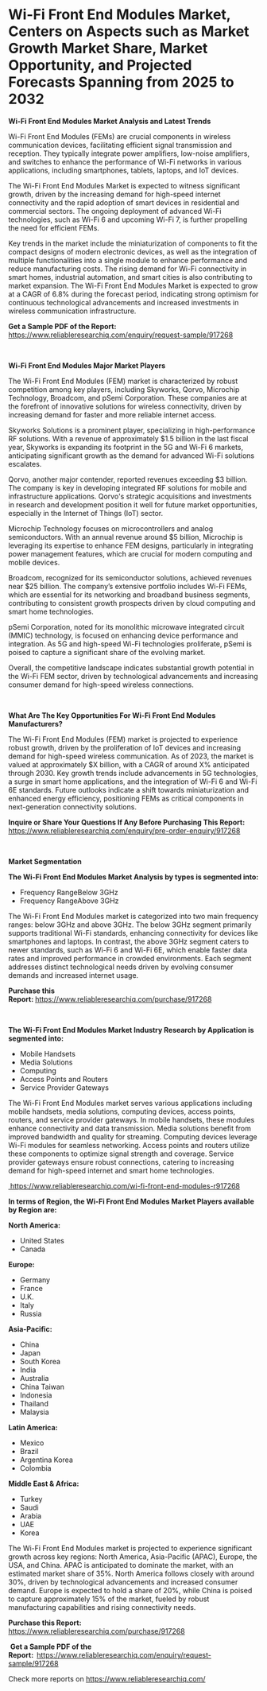 <p><h1>Wi-Fi Front End Modules Market, Centers on Aspects such as Market Growth Market Share, Market Opportunity, and Projected Forecasts Spanning from 2025 to 2032</h1></p><p><strong>Wi-Fi Front End Modules Market Analysis and Latest Trends</strong></p>
<p><p>Wi-Fi Front End Modules (FEMs) are crucial components in wireless communication devices, facilitating efficient signal transmission and reception. They typically integrate power amplifiers, low-noise amplifiers, and switches to enhance the performance of Wi-Fi networks in various applications, including smartphones, tablets, laptops, and IoT devices. </p><p>The Wi-Fi Front End Modules Market is expected to witness significant growth, driven by the increasing demand for high-speed internet connectivity and the rapid adoption of smart devices in residential and commercial sectors. The ongoing deployment of advanced Wi-Fi technologies, such as Wi-Fi 6 and upcoming Wi-Fi 7, is further propelling the need for efficient FEMs. </p><p>Key trends in the market include the miniaturization of components to fit the compact designs of modern electronic devices, as well as the integration of multiple functionalities into a single module to enhance performance and reduce manufacturing costs. The rising demand for Wi-Fi connectivity in smart homes, industrial automation, and smart cities is also contributing to market expansion. The Wi-Fi Front End Modules Market is expected to grow at a CAGR of 6.8% during the forecast period, indicating strong optimism for continuous technological advancements and increased investments in wireless communication infrastructure.</p></p>
<p><strong>Get a Sample PDF of the Report:&nbsp;</strong> <a href="https://www.reliableresearchiq.com/enquiry/request-sample/917268?utm_campaign=2739&utm_medium=2&utm_source=Github&utm_content=ia&utm_term=08042025&utm_id=wi-fi-front-end-modules">https://www.reliableresearchiq.com/enquiry/request-sample/917268</a></p>
<p>&nbsp;</p>
<p><strong>Wi-Fi Front End Modules Major Market Players</strong></p>
<p><p>The Wi-Fi Front End Modules (FEM) market is characterized by robust competition among key players, including Skyworks, Qorvo, Microchip Technology, Broadcom, and pSemi Corporation. These companies are at the forefront of innovative solutions for wireless connectivity, driven by increasing demand for faster and more reliable internet access.</p><p>Skyworks Solutions is a prominent player, specializing in high-performance RF solutions. With a revenue of approximately $1.5 billion in the last fiscal year, Skyworks is expanding its footprint in the 5G and Wi-Fi 6 markets, anticipating significant growth as the demand for advanced Wi-Fi solutions escalates.</p><p>Qorvo, another major contender, reported revenues exceeding $3 billion. The company is key in developing integrated RF solutions for mobile and infrastructure applications. Qorvo's strategic acquisitions and investments in research and development position it well for future market opportunities, especially in the Internet of Things (IoT) sector.</p><p>Microchip Technology focuses on microcontrollers and analog semiconductors. With an annual revenue around $5 billion, Microchip is leveraging its expertise to enhance FEM designs, particularly in integrating power management features, which are crucial for modern computing and mobile devices.</p><p>Broadcom, recognized for its semiconductor solutions, achieved revenues near $25 billion. The company’s extensive portfolio includes Wi-Fi FEMs, which are essential for its networking and broadband business segments, contributing to consistent growth prospects driven by cloud computing and smart home technologies.</p><p>pSemi Corporation, noted for its monolithic microwave integrated circuit (MMIC) technology, is focused on enhancing device performance and integration. As 5G and high-speed Wi-Fi technologies proliferate, pSemi is poised to capture a significant share of the evolving market.</p><p>Overall, the competitive landscape indicates substantial growth potential in the Wi-Fi FEM sector, driven by technological advancements and increasing consumer demand for high-speed wireless connections.</p></p>
<p>&nbsp;</p>
<p><strong>What Are The Key Opportunities For Wi-Fi Front End Modules Manufacturers?</strong></p>
<p><p>The Wi-Fi Front End Modules (FEM) market is projected to experience robust growth, driven by the proliferation of IoT devices and increasing demand for high-speed wireless communication. As of 2023, the market is valued at approximately $X billion, with a CAGR of around X% anticipated through 2030. Key growth trends include advancements in 5G technologies, a surge in smart home applications, and the integration of Wi-Fi 6 and Wi-Fi 6E standards. Future outlooks indicate a shift towards miniaturization and enhanced energy efficiency, positioning FEMs as critical components in next-generation connectivity solutions.</p></p>
<p><strong>Inquire or Share Your Questions If Any Before Purchasing This Report:</strong> <a href="https://www.reliableresearchiq.com/enquiry/pre-order-enquiry/917268?utm_campaign=2739&utm_medium=2&utm_source=Github&utm_content=ia&utm_term=08042025&utm_id=wi-fi-front-end-modules">https://www.reliableresearchiq.com/enquiry/pre-order-enquiry/917268</a></p>
<p>&nbsp;</p>
<p><strong>Market Segmentation</strong></p>
<p><strong>The Wi-Fi Front End Modules Market Analysis by types is segmented into:</strong></p>
<p><ul><li>Frequency RangeBelow 3GHz</li><li>Frequency RangeAbove 3GHz</li></ul></p>
<p><p>The Wi-Fi Front End Modules market is categorized into two main frequency ranges: below 3GHz and above 3GHz. The below 3GHz segment primarily supports traditional Wi-Fi standards, enhancing connectivity for devices like smartphones and laptops. In contrast, the above 3GHz segment caters to newer standards, such as Wi-Fi 6 and Wi-Fi 6E, which enable faster data rates and improved performance in crowded environments. Each segment addresses distinct technological needs driven by evolving consumer demands and increased internet usage.</p></p>
<p><strong>Purchase this Report:&nbsp;</strong><a href="https://www.reliableresearchiq.com/purchase/917268?utm_campaign=2739&utm_medium=2&utm_source=Github&utm_content=ia&utm_term=08042025&utm_id=wi-fi-front-end-modules">https://www.reliableresearchiq.com/purchase/917268</a></p>
<p>&nbsp;</p>
<p><strong>The Wi-Fi Front End Modules Market Industry Research by Application is segmented into:</strong></p>
<p><ul><li>Mobile Handsets</li><li>Media Solutions</li><li>Computing</li><li>Access Points and Routers</li><li>Service Provider Gateways</li></ul></p>
<p><p>The Wi-Fi Front End Modules market serves various applications including mobile handsets, media solutions, computing devices, access points, routers, and service provider gateways. In mobile handsets, these modules enhance connectivity and data transmission. Media solutions benefit from improved bandwidth and quality for streaming. Computing devices leverage Wi-Fi modules for seamless networking. Access points and routers utilize these components to optimize signal strength and coverage. Service provider gateways ensure robust connections, catering to increasing demand for high-speed internet and smart home technologies.</p></p>
<p><a href="https://www.reliableresearchiq.com/wi-fi-front-end-modules-r917268?utm_campaign=2739&utm_medium=2&utm_source=Github&utm_content=ia&utm_term=08042025&utm_id=wi-fi-front-end-modules">&nbsp;https://www.reliableresearchiq.com/wi-fi-front-end-modules-r917268</a></p>
<p><strong>In terms of Region, the Wi-Fi Front End Modules Market Players available by Region are:</strong></p>
<p>
    <p> <strong> North America: </strong>
        <ul>
            <li>United States</li>
            <li>Canada</li>
        </ul>
        </p> 
    <p> <strong> Europe: </strong>
        <ul>
            <li>Germany</li>
            <li>France</li>
            <li>U.K.</li>
            <li>Italy</li>
            <li>Russia</li>
        </ul>
        </p> 
    <p> <strong> Asia-Pacific: </strong>
        <ul>
            <li>China</li>
            <li>Japan</li>
            <li>South Korea</li>
            <li>India</li>
            <li>Australia</li>
            <li>China Taiwan</li>
            <li>Indonesia</li>
            <li>Thailand</li>
            <li>Malaysia</li>
        </ul>
        </p> 
    <p> <strong> Latin America: </strong>
        <ul>
            <li>Mexico</li>
            <li>Brazil</li>
            <li>Argentina Korea</li>
            <li>Colombia</li>
        </ul>
        </p> 
    <p> <strong> Middle East & Africa: </strong>
        <ul>
            <li>Turkey</li>
            <li>Saudi</li>
            <li>Arabia</li>
            <li>UAE</li>
            <li>Korea</li>
        </ul>
    </p>
    </p>
<p><p>The Wi-Fi Front End Modules market is projected to experience significant growth across key regions: North America, Asia-Pacific (APAC), Europe, the USA, and China. APAC is anticipated to dominate the market, with an estimated market share of 35%. North America follows closely with around 30%, driven by technological advancements and increased consumer demand. Europe is expected to hold a share of 20%, while China is poised to capture approximately 15% of the market, fueled by robust manufacturing capabilities and rising connectivity needs.</p></p>
<p><strong>Purchase this Report: </strong><a href="https://www.reliableresearchiq.com/purchase/917268?utm_campaign=2739&utm_medium=2&utm_source=Github&utm_content=ia&utm_term=08042025&utm_id=wi-fi-front-end-modules">https://www.reliableresearchiq.com/purchase/917268</a></p>
<p>&nbsp;<strong>Get a Sample PDF of the Report:&nbsp;&nbsp;</strong><a href="https://www.reliableresearchiq.com/enquiry/request-sample/917268?utm_campaign=2739&utm_medium=2&utm_source=Github&utm_content=ia&utm_term=08042025&utm_id=wi-fi-front-end-modules">https://www.reliableresearchiq.com/enquiry/request-sample/917268</a></p>
<p><strong></strong></p>
<p>Check more reports on <a href="https://www.reliableresearchiq.com/?utm_campaign=2739&utm_medium=2&utm_source=Github&utm_content=ia&utm_term=08042025&utm_id=wi-fi-front-end-modules">https://www.reliableresearchiq.com/</a></p>